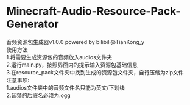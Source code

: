 # Minecraft-Audio-Resource-Pack-Generator
音频资源包生成器v1.0.0 powered by bilibili@TianKong_y  
使用方法  
1.将需要生成资源包的音频放入audios文件夹  
2.运行main.py，按照界面内的提示输入资源包基础信息  
3.在resource_pack文件夹中找到生成的资源包文件夹，自行压缩为zip文件  
注意事项:  
1.audios文件夹中的音频文件名只能为英文/下划线  
2.音频的后缀名必须为.ogg  

